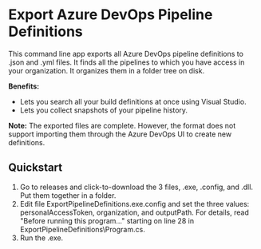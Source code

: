 # Export Azure DevOps Pipeline Definitions
This command line app exports all Azure DevOps pipeline definitions to .json and .yml files. It finds all the pipelines to which you have access in your organization. It organizes them in a folder tree on disk. 

**Benefits:** 
- Lets you search all your build definitions at once using Visual Studio.
- Lets you collect snapshots of your pipeline history. 

**Note:** 
The exported files are complete. However, the format does not support importing them through the Azure DevOps UI to create new definitions.

## Quickstart
1. Go to releases and click-to-download the 3 files, .exe, .config, and .dll. Put them together in a folder. 
1. Edit file ExportPipelineDefinitions.exe.config and set the three values: personalAccessToken, organization, and outputPath.
   For details, read "Before running this program..." starting on line 28 in ExportPipelineDefinitions\Program.cs.
1. Run the .exe.
